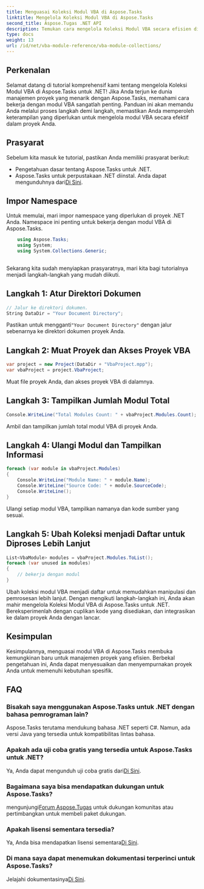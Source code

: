 ```yaml
---
title: Menguasai Koleksi Modul VBA di Aspose.Tasks
linktitle: Mengelola Koleksi Modul VBA di Aspose.Tasks
second_title: Aspose.Tugas .NET API
description: Temukan cara mengelola Koleksi Modul VBA secara efisien di Aspose.Tasks untuk .NET. Panduan langkah demi langkah untuk integrasi yang lancar ke dalam proyek Anda.
type: docs
weight: 13
url: /id/net/vba-module-reference/vba-module-collections/
---
```

## Perkenalan
Selamat datang di tutorial komprehensif kami tentang mengelola Koleksi Modul VBA di Aspose.Tasks untuk .NET! Jika Anda terjun ke dunia manajemen proyek yang menarik dengan Aspose.Tasks, memahami cara bekerja dengan modul VBA sangatlah penting. Panduan ini akan memandu Anda melalui proses langkah demi langkah, memastikan Anda memperoleh keterampilan yang diperlukan untuk mengelola modul VBA secara efektif dalam proyek Anda.
## Prasyarat
Sebelum kita masuk ke tutorial, pastikan Anda memiliki prasyarat berikut:
- Pengetahuan dasar tentang Aspose.Tasks untuk .NET.
-  Aspose.Tasks untuk perpustakaan .NET diinstal. Anda dapat mengunduhnya dari[Di Sini](https://releases.aspose.com/tasks/net/).
## Impor Namespace
Untuk memulai, mari impor namespace yang diperlukan di proyek .NET Anda. Namespace ini penting untuk bekerja dengan modul VBA di Aspose.Tasks.
```csharp
    using Aspose.Tasks;
    using System;
    using System.Collections.Generic;
    
```
Sekarang kita sudah menyiapkan prasyaratnya, mari kita bagi tutorialnya menjadi langkah-langkah yang mudah diikuti.
## Langkah 1: Atur Direktori Dokumen
```csharp
// Jalur ke direktori dokumen.
String DataDir = "Your Document Directory";
```
 Pastikan untuk mengganti`"Your Document Directory"` dengan jalur sebenarnya ke direktori dokumen proyek Anda.
## Langkah 2: Muat Proyek dan Akses Proyek VBA
```csharp
var project = new Project(DataDir + "VbaProject.mpp");
var vbaProject = project.VbaProject;
```
Muat file proyek Anda, dan akses proyek VBA di dalamnya.
## Langkah 3: Tampilkan Jumlah Modul Total
```csharp
Console.WriteLine("Total Modules Count: " + vbaProject.Modules.Count);
```
Ambil dan tampilkan jumlah total modul VBA di proyek Anda.
## Langkah 4: Ulangi Modul dan Tampilkan Informasi
```csharp
foreach (var module in vbaProject.Modules)
{
    Console.WriteLine("Module Name: " + module.Name);
    Console.WriteLine("Source Code: " + module.SourceCode);
    Console.WriteLine();
}
```
Ulangi setiap modul VBA, tampilkan namanya dan kode sumber yang sesuai.
## Langkah 5: Ubah Koleksi menjadi Daftar untuk Diproses Lebih Lanjut
```csharp
List<VbaModule> modules = vbaProject.Modules.ToList();
foreach (var unused in modules)
{
    // bekerja dengan modul
}
```
Ubah koleksi modul VBA menjadi daftar untuk memudahkan manipulasi dan pemrosesan lebih lanjut.
Dengan mengikuti langkah-langkah ini, Anda akan mahir mengelola Koleksi Modul VBA di Aspose.Tasks untuk .NET. Bereksperimenlah dengan cuplikan kode yang disediakan, dan integrasikan ke dalam proyek Anda dengan lancar.
## Kesimpulan
Kesimpulannya, menguasai modul VBA di Aspose.Tasks membuka kemungkinan baru untuk manajemen proyek yang efisien. Berbekal pengetahuan ini, Anda dapat menyesuaikan dan menyempurnakan proyek Anda untuk memenuhi kebutuhan spesifik.
## FAQ
### Bisakah saya menggunakan Aspose.Tasks untuk .NET dengan bahasa pemrograman lain?
Aspose.Tasks terutama mendukung bahasa .NET seperti C#. Namun, ada versi Java yang tersedia untuk kompatibilitas lintas bahasa.
### Apakah ada uji coba gratis yang tersedia untuk Aspose.Tasks untuk .NET?
Ya, Anda dapat mengunduh uji coba gratis dari[Di Sini](https://releases.aspose.com/).
### Bagaimana saya bisa mendapatkan dukungan untuk Aspose.Tasks?
 mengunjungi[Forum Aspose.Tugas](https://forum.aspose.com/c/tasks/15) untuk dukungan komunitas atau pertimbangkan untuk membeli paket dukungan.
### Apakah lisensi sementara tersedia?
 Ya, Anda bisa mendapatkan lisensi sementara[Di Sini](https://purchase.aspose.com/temporary-license/).
### Di mana saya dapat menemukan dokumentasi terperinci untuk Aspose.Tasks?
 Jelajahi dokumentasinya[Di Sini](https://reference.aspose.com/tasks/net/).